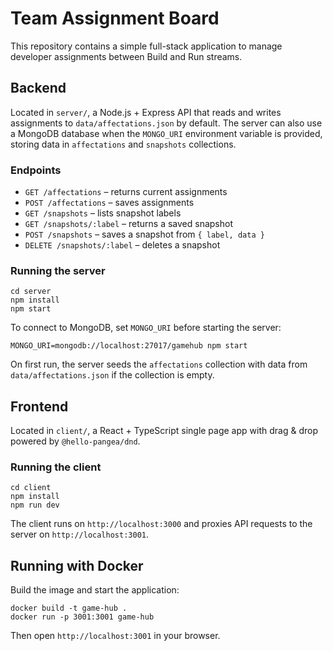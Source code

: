 # Team Assignment Board

This repository contains a simple full-stack application to manage developer assignments between Build and Run streams.

## Backend

Located in `server/`, a Node.js + Express API that reads and writes assignments to `data/affectations.json` by default. The server can also use a MongoDB database when the `MONGO_URI` environment variable is provided, storing data in `affectations` and `snapshots` collections.

### Endpoints
- `GET /affectations` – returns current assignments
- `POST /affectations` – saves assignments
- `GET /snapshots` – lists snapshot labels
- `GET /snapshots/:label` – returns a saved snapshot
- `POST /snapshots` – saves a snapshot from `{ label, data }`
- `DELETE /snapshots/:label` – deletes a snapshot

### Running the server
```
cd server
npm install
npm start
```

To connect to MongoDB, set `MONGO_URI` before starting the server:
```
MONGO_URI=mongodb://localhost:27017/gamehub npm start
```
On first run, the server seeds the `affectations` collection with data from
`data/affectations.json` if the collection is empty.

## Frontend

Located in `client/`, a React + TypeScript single page app with drag & drop powered by `@hello-pangea/dnd`.

### Running the client
```
cd client
npm install
npm run dev
```

The client runs on `http://localhost:3000` and proxies API requests to the server on `http://localhost:3001`.

## Running with Docker

Build the image and start the application:

```
docker build -t game-hub .
docker run -p 3001:3001 game-hub
```

Then open `http://localhost:3001` in your browser.
